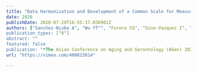 ```yaml
---
title: "Data Harmonization and Development of a Common Scale for Measuring Healthy Aging Across the World: The ATHLOS Scale"
date: 2020
publishDate: 2020-07-29T16:55:37.036901Z
authors: ["Sanchez-Niubo A", "Wu YT"", "Forero CG", "Gine-Vazquez I", "Prina M", "Haro JM"]
publication_types: ["0"]
abstract: ""
featured: false
publication: "*The Asian Conference on Aging and Gerontology (AGen) 2020. Tokyo, Japan*"
url: "https://vimeo.com/400815814"

---
```

